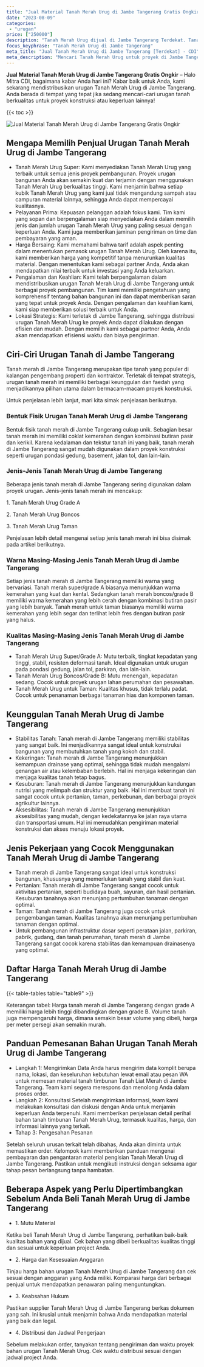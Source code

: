 ```yaml
---
title: "Jual Material Tanah Merah Urug di Jambe Tangerang Gratis Ongkir"
date: "2023-08-09"
categories:
 - "urugan"
price: ["250000"]
description: "Tanah Merah Urug dijual di Jambe Tangerang Terdekat. Tanah Merah Urug ini sering dipakai dalam proyek konstruksi sebagai material timbunan yang berkualitas dan sesuai spesifikasi. Hubungi kami untuk informasi lebih lanjut."
focus_keyphrase: "Tanah Merah Urug di Jambe Tangerang"
meta_title: "Jual Tanah Merah Urug di Jambe Tangerang [Terdekat] - CDI"
meta_description: "Mencari Tanah Merah Urug untuk proyek di Jambe Tangerang? Kami menawarkan Tanah Merah Urug berkualitas untuk penimbunan lahan. Raih penawaran terbaik sekarang."
---
```


**Jual Material Tanah Merah Urug di Jambe Tangerang Gratis Ongkir** – Halo Mitra CDI, bagaimana kabar Anda hari ini? Kabar baik untuk Anda, kami sekarang mendistribusikan urugan Tanah Merah Urug di Jambe Tangerang. Anda berada di tempat yang tepat jika sedang mencari-cari urugan tanah berkualitas untuk proyek konstruksi atau keperluan lainnya!

{{< toc >}}

![Jual Material Tanah Merah Urug di Jambe Tangerang Gratis Ongkir](/images/tanah/tanah-urug-29.jpg)

## Mengapa Memilih Penjual Urugan Tanah Merah Urug di Jambe Tangerang

*   Tanah Merah Urug Super: Kami menyediakan Tanah Merah Urug yang terbaik untuk semua jenis proyek pembangunan. Proyek urugan bangunan Anda akan semakin kuat dan terjamin dengan menggunakan Tanah Merah Urug berkualitas tinggi. Kami menjamin bahwa setiap kubik Tanah Merah Urug yang kami jual tidak mengandung sampah atau campuran material lainnya, sehingga Anda dapat mempercayai kualitasnya.
*   Pelayanan Prima: Kepuasan pelanggan adalah fokus kami. Tim kami yang sopan dan berpengalaman siap menyediakan Anda dalam memilih jenis dan jumlah urugan Tanah Merah Urug yang paling sesuai dengan keperluan Anda. Kami juga memberikan jaminan pengiriman on time dan pembayaran yang aman.
*   Harga Bersaing: Kami memahami bahwa tarif adalah aspek penting dalam menentukan pemasok urugan Tanah Merah Urug. Oleh karena itu, kami memberikan harga yang kompetitif tanpa menurunkan kualitas material. Dengan menentukan kami sebagai partner Anda, Anda akan mendapatkan nilai terbaik untuk investasi yang Anda keluarkan.
*   Pengalaman dan Keahlian: Kami telah berpengalaman dalam mendistribusikan urugan Tanah Merah Urug di Jambe Tangerang untuk berbagai proyek pembangunan. Tim kami memiliki pengetahuan yang komprehensif tentang bahan bangunan ini dan dapat memberikan saran yang tepat untuk proyek Anda. Dengan pengalaman dan keahlian kami, kami siap memberikan solusi terbaik untuk Anda.
*   Lokasi Strategis: Kami terletak di Jambe Tangerang, sehingga distribusi urugan Tanah Merah Urug ke proyek Anda dapat dilakukan dengan efisien dan mudah. Dengan memilih kami sebagai partner Anda, Anda akan mendapatkan efisiensi waktu dan biaya pengiriman. 

## Ciri-Ciri Urugan Tanah di Jambe Tangerang

Tanah merah di Jambe Tangerang merupakan tipe tanah yang populer di kalangan pengembang properti dan kontraktor. Terletak di tempat strategis, urugan tanah merah ini memiliki berbagai keunggulan dan faedah yang menjadikannya pilihan utama dalam bermacam-macam proyek konstruksi.

Untuk penjelasan lebih lanjut, mari kita simak penjelasan berikutnya.

### Bentuk Fisik Urugan Tanah Merah Urug di Jambe Tangerang

Bentuk fisik tanah merah di Jambe Tangerang cukup unik. Sebagian besar tanah merah ini memiliki coklat kemerahan dengan kombinasi butiran pasir dan kerikil. Karena kedalaman dan tekstur tanah ini yang baik, tanah merah di Jambe Tangerang sangat mudah digunakan dalam proyek konstruksi seperti urugan pondasi gedung, basement, jalan tol, dan lain-lain.

### Jenis-Jenis Tanah Merah Urug di Jambe Tangerang

Beberapa jenis tanah merah di Jambe Tangerang sering digunakan dalam proyek urugan. Jenis-jenis tanah merah ini mencakup:

1\.  Tanah Merah Urug Grade A

2\.  Tanah Merah Urug Boncos

3\.  Tanah Merah Urug Taman

Penjelasan lebih detail mengenai setiap jenis tanah merah ini bisa disimak pada artikel berikutnya. 

### Warna Masing-Masing Jenis Tanah Merah Urug di Jambe Tangerang

Setiap jenis tanah merah di Jambe Tangerang memiliki warna yang bervariasi. Tanah merah super/grade A biasanya menunjukkan warna kemerahan yang kuat dan kental. Sedangkan tanah merah boncos/grade B memiliki warna kemerahan yang lebih cerah dengan kombinasi butiran pasir yang lebih banyak. Tanah merah untuk taman biasanya memiliki warna kemerahan yang lebih segar dan terlihat lebih fres dengan butiran pasir yang halus.

### Kualitas Masing-Masing Jenis Tanah Merah Urug di Jambe Tangerang

*   Tanah Merah Urug Super/Grade A: Mutu terbaik, tingkat kepadatan yang tinggi, stabil, resisten deformasi tanah. Ideal digunakan untuk urugan pada pondasi gedung, jalan tol, parkiran, dan lain-lain.
*   Tanah Merah Urug Boncos/Grade B: Mutu menengah, kepadatan sedang. Cocok untuk proyek urugan lahan perumahan dan pesawahan.
*   Tanah Merah Urug untuk Taman: Kualitas khusus, tidak terlalu padat. Cocok untuk penanaman berbagai tanaman hias dan komponen taman. 

## Keunggulan Tanah Merah Urug di Jambe Tangerang

*   Stabilitas Tanah: Tanah merah di Jambe Tangerang memiliki stabilitas yang sangat baik. Ini menjadikannya sangat ideal untuk konstruksi bangunan yang membutuhkan tanah yang kokoh dan stabil.
*   Kekeringan: Tanah merah di Jambe Tangerang menunjukkan kemampuan drainase yang optimal, sehingga tidak mudah mengalami genangan air atau kelembaban berlebih. Hal ini menjaga kekeringan dan menjaga kualitas tanah tetap bagus.
*   Kesuburan: Tanah merah di Jambe Tangerang menunjukkan kandungan nutrisi yang melimpah dan struktur yang baik. Hal ini membuat tanah ini sangat cocok untuk pertanian, taman, perkebunan, dan berbagai proyek agrikultur lainnya.
*   Aksesibilitas: Tanah merah di Jambe Tangerang menunjukkan aksesibilitas yang mudah, dengan kedekatannya ke jalan raya utama dan transportasi umum. Hal ini memudahkan pengiriman material konstruksi dan akses menuju lokasi proyek.

## Jenis Pekerjaan yang Cocok Menggunakan Tanah Merah Urug di Jambe Tangerang

*   Tanah merah di Jambe Tangerang sangat ideal untuk konstruksi bangunan, khususnya yang memerlukan tanah yang stabil dan kuat.
*   Pertanian: Tanah merah di Jambe Tangerang sangat cocok untuk aktivitas pertanian, seperti budidaya buah, sayuran, dan hasil pertanian. Kesuburan tanahnya akan menunjang pertumbuhan tanaman dengan optimal.
*   Taman: Tanah merah di Jambe Tangerang juga cocok untuk pengembangan taman. Kualitas tanahnya akan menunjang pertumbuhan tanaman dengan optimal.
*   Untuk pembangunan infrastruktur dasar seperti perataan jalan, parkiran, pabrik, gudang, dan tanah perumahan, tanah merah di Jambe Tangerang sangat cocok karena stabilitas dan kemampuan drainasenya yang optimal.

## Daftar Harga Tanah Merah Urug di Jambe Tangerang

{{< table-tables table="table9" >}}

Keterangan tabel: Harga tanah merah di Jambe Tangerang dengan grade A memiliki harga lebih tinggi dibandingkan dengan grade B. Volume tanah juga mempengaruhi harga, dimana semakin besar volume yang dibeli, harga per meter persegi akan semakin murah.

## Panduan Pemesanan Bahan Urugan Tanah Merah Urug di Jambe Tangerang

*   Langkah 1: Mengirimkan Data
Anda harus mengirim data komplit berupa nama, lokasi, dan keseluruhan kebutuhan lewat email atau pesan WA untuk memesan material tanah timbunan Tanah Liat Merah di Jambe Tangerang. Team kami segera merespons dan menolong Anda dalam proses order.
*   Langkah 2: Konsultasi
Setelah mengirimkan informasi, team kami melakukan konsultasi dan diskusi dengan Anda untuk menjamin keperluan Anda terpenuhi. Kami memberikan penjelasan detail perihal bahan tanah timbunan Tanah Merah Urug, termasuk kualitas, harga, dan informasi lainnya yang terkait.
*   Tahap 3: Pengesahan Pesanan

Setelah seluruh urusan terkait telah dibahas, Anda akan diminta untuk memastikan order. Kelompok kami memberikan panduan mengenai pembayaran dan pengantaran material pengisian Tanah Merah Urug di Jambe Tangerang. Pastikan untuk mengikuti instruksi dengan seksama agar tahap pesan berlangsung tanpa hambatan.

## Beberapa Aspek yang Perlu Dipertimbangkan Sebelum Anda Beli Tanah Merah Urug di Jambe Tangerang

*   1\. Mutu Material

Ketika beli Tanah Merah Urug di Jambe Tangerang, perhatikan baik-baik kualitas bahan yang dijual. Cek bahan yang dibeli berkualitas kualitas tinggi dan sesuai untuk keperluan project Anda.
*   2\. Harga dan Kesesuaian Anggaran

Tinjau harga bahan urugan Tanah Merah Urug di Jambe Tangerang dan cek sesuai dengan anggaran yang Anda miliki. Komparasi harga dari berbagai penjual untuk mendapatkan penawaran paling menguntungkan.
*   3\. Keabsahan Hukum

Pastikan supplier Tanah Merah Urug di Jambe Tangerang berkas dokumen yang sah. Ini krusial untuk menjamin bahwa Anda mendapatkan material yang baik dan legal.
*   4\. Distribusi dan Jadwal Pengerjaan

Sebelum melakukan order, tanyakan tentang pengiriman dan waktu proyek bahan urugan Tanah Merah Urug. Cek waktu distribusi sesuai dengan jadwal project Anda.